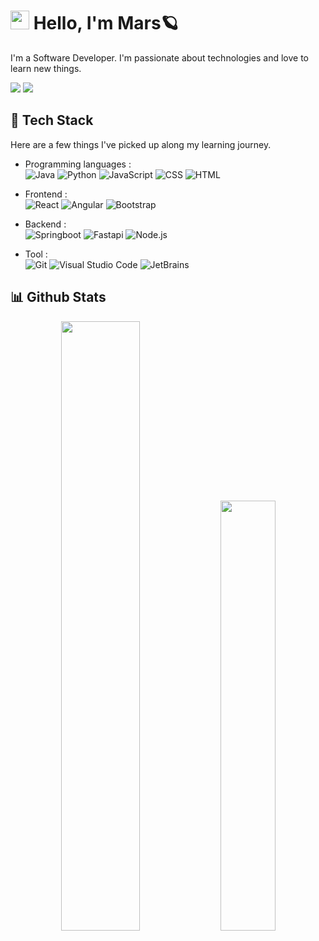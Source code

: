 # <img src="https://imgur.com/C7PX4kM.gif" height="30px" width="30px"> Hello, I'm Mars🪐

I'm a Software Developer. I'm passionate about technologies and love to learn new things.

<a href="https://medium.com/@surprised128"><img src="https://img.shields.io/badge/-Medium-556DB3?style=flat-square&logo=medium"/></a>
<img src="https://img.shields.io/badge/-surprised128@gmail.com-556DB3?style=flat-square&logo=gmail&logoColor=EA4335"/>

## 🧰 Tech Stack

Here are a few things I've picked up along my learning journey.

- Programming languages : <br />
![Java](https://img.shields.io/badge/-Java-05122A?style=flat&logo=Java&logoColor=FFA518)
![Python](https://img.shields.io/badge/-Python-05122A?style=flat&logo=python)
![JavaScript](https://img.shields.io/badge/-JavaScript-05122A?style=flat&logo=javascript)
![CSS](https://img.shields.io/badge/-CSS-05122A?style=flat&logo=CSS3&logoColor=1572B6)
![HTML](https://img.shields.io/badge/-HTML-05122A?style=flat&logo=HTML5)&nbsp;

- Frontend : <br />
![React](https://img.shields.io/badge/-React-05122A?style=flat&logo=react)
![Angular](https://img.shields.io/badge/-Angular-05122A?style=flat&logo=angular&logoColor=DD0031)
![Bootstrap](https://img.shields.io/badge/-Bootstrap-05122A?style=flat&logo=bootstrap&logoColor=563D7C)


- Backend : <br />
![Springboot](https://img.shields.io/badge/-Springboot-05122A?style=flat&logo=springboot&logoColor=6DB33F)
![Fastapi](https://img.shields.io/badge/-Fastapi-05122A?style=flat&logo=fastapi&logoColor=009688)
![Node.js](https://img.shields.io/badge/-Node.js-05122A?style=flat&logo=node.js)

- Tool : <br />
![Git](https://img.shields.io/badge/-Git-05122A?style=flat&logo=git)
![Visual Studio Code](https://img.shields.io/badge/-Visual%20Studio%20Code-05122A?style=flat&logo=visual-studio-code&logoColor=007ACC)
![JetBrains](https://img.shields.io/badge/-JetBrains-05122A?style=flat&logo=jetbrains)


## 📊 Github Stats

<p align="center">
  <img  width="50%" src="https://github-readme-stats.vercel.app/api?username=Pudding124&count_private=true&theme=tokyonight" /> <img width="42%" src="https://github-readme-stats.vercel.app/api/top-langs/?username=Pudding124&layout=compact&theme=tokyonight" />
 </p>

